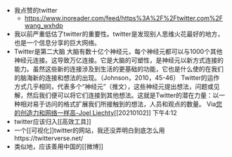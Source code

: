 - 我点赞的twitter
    - https://www.inoreader.com/feed/https%3A%2F%2Ftwitter.com%2Fwang_wxhdp
- 我以前严重低估了twitter的重要性。twitter是发现别人思维火花最好的地方，也是一个信息分享的巨大网络。
- Twitter是第二大脑
大脑有数十亿个神经元，每个神经元都可以与1000个其他神经元连接。这导致万亿连接。它是大脑的可塑性，是神经元以新方式连接的能力。虽然这些新的连接涉及到生活的更基础的功能，它也是什么使的在我们的脑海新的连接和想法的出现。（Johnson，2010，45-46）
Twitter的运作方式几乎相同，代表多个“神经元”（推文），这些神经元提出想法，问题或见解，然后我们便可以将它们连接到其他想法。这就是Twitter的潜在力量：以一种相对易于访问的格式扩展我们所接触到的想法，人员和观点的数量。
Via[您的创造力和网络一样高-Joel Liechty](https://joelliechty.wordpress.com/2020/12/28/you-are-only-as-creative-as-your-network/)[[20210102]] 下午4:12
- twitter应该归入[[高效工具]]
- 一个[[可视化]]twitter的网站，我还没弄明白到底怎么用https://twitterverse.net/
- 类似地，应该善用中国的[[微博]]
